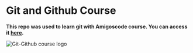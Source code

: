 # Git and Github Course 

**This repo was used to learn git with Amigoscode course. You can access it [here](https://amigoscode.com/courses/git-github).**




![Git-Github course logo](https://user-images.githubusercontent.com/8579347/116434856-b3a25400-a842-11eb-91f0-e33ca7d0f680.png)
